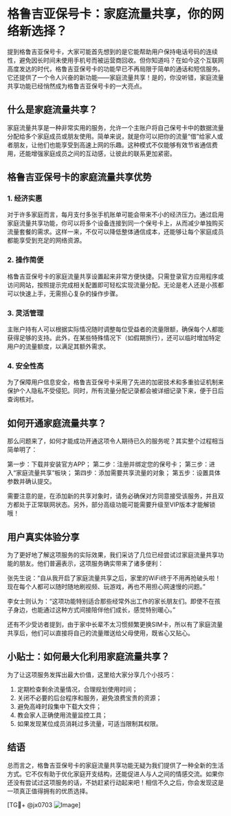 # 格鲁吉亚保号卡：家庭流量共享，你的网络新选择？

提到格鲁吉亚保号卡，大家可能首先想到的是它能帮助用户保持电话号码的连续性，避免因长时间未使用手机号而被运营商回收。但你知道吗？在如今这个互联网高度发达的时代，格鲁吉亚保号卡的功能早已不再局限于简单的通话和短信服务。它还提供了一个令人兴奋的新功能——家庭流量共享！是的，你没听错，家庭流量共享功能已经悄然成为格鲁吉亚保号卡的一大亮点。

## 什么是家庭流量共享？

家庭流量共享是一种非常实用的服务，允许一个主账户将自己保号卡中的数据流量分配给多个家庭成员或朋友使用。简单来说，就是你可以把你的流量“借”给家人或者朋友，让他们也能享受到高速上网的乐趣。这种模式不仅能够有效节省通信费用，还能增强家庭成员之间的互动感，让彼此的联系更加紧密。

## 格鲁吉亚保号卡的家庭流量共享优势

### 1. **经济实惠**
   对于许多家庭而言，每月支付多张手机账单可能会带来不小的经济压力。通过启用家庭流量共享功能，你可以将多个设备连接到同一个保号卡上，从而减少单独购买流量套餐的需求。这样一来，不仅可以降低整体通信成本，还能够让每个家庭成员都能享受到充足的网络资源。

### 2. **操作简便**
   格鲁吉亚保号卡的家庭流量共享设置起来非常方便快捷。只需登录官方应用程序或访问网站，按照提示完成相关配置即可轻松实现流量分配。无论是老人还是小孩都可以快速上手，无需担心复杂的操作步骤。

### 3. **灵活管理**
   主账户持有人可以根据实际情况随时调整每位受益者的流量限额，确保每个人都能获得足够的支持。此外，在某些特殊情况下（如假期旅行），还可以临时增加特定用户的流量额度，以满足其额外需求。

### 4. **安全性高**
   为了保障用户信息安全，格鲁吉亚保号卡采用了先进的加密技术和多重验证机制来保护个人隐私不受侵犯。同时，所有流量分配记录都会被详细记录下来，便于日后查询核对。

## 如何开通家庭流量共享？

那么问题来了，如何才能成功开通这项令人期待已久的服务呢？其实整个过程相当简单明了：

第一步：下载并安装官方APP；
第二步：注册并绑定您的保号卡；
第三步：进入“家庭流量共享”板块；
第四步：添加需要共享流量的对象；
第五步：设置具体参数并确认提交。

需要注意的是，在添加新的共享对象时，请务必确保对方同意接受该服务，并且双方都处于正常联网状态。另外，部分高级功能可能需要升级至VIP版本才能解锁哦！

## 用户真实体验分享

为了更好地了解这项服务的实际效果，我们采访了几位已经尝试过家庭流量共享功能的朋友。他们普遍表示，这项服务确实带来了诸多便利：

张先生说：“自从我开启了家庭流量共享之后，家里的WiFi终于不用再抢破头啦！现在每个人都可以随时随地刷视频、玩游戏，再也不用担心网速慢的问题。”

李女士则认为：“这项功能特别适合那些经常外出工作的家长朋友们。即使不在孩子身边，也能通过这种方式间接陪伴他们成长，感觉特别暖心。”

还有不少受访者提到，由于家中长辈不太习惯频繁更换SIM卡，所以有了家庭流量共享后，他们可以直接将自己的流量赠送给父母使用，既省心又贴心。

## 小贴士：如何最大化利用家庭流量共享？

为了让这项服务发挥出最大价值，这里给大家分享几个小技巧：

1. 定期检查剩余流量情况，合理规划使用时间；
2. 关闭不必要的后台程序和服务，避免浪费宝贵的资源；
3. 避免高峰时段集中下载大文件；
4. 教会家人正确使用流量监控工具；
5. 如果发现某位成员消耗过多流量，可适当限制其权限。

## 结语

总而言之，格鲁吉亚保号卡的家庭流量共享功能无疑为我们提供了一种全新的生活方式。它不仅有助于优化家庭开支结构，还能促进人与人之间的情感交流。如果你还没有尝试过这项服务的话，不妨赶紧行动起来吧！相信不久之后，你会发现这是一项真正值得拥有的优质选择。

[TG💪+ @jx0703 ![Image](https://github.com/user-attachments/assets/dbca1d08-cadb-493c-b0ec-ad6f7a83f270)]